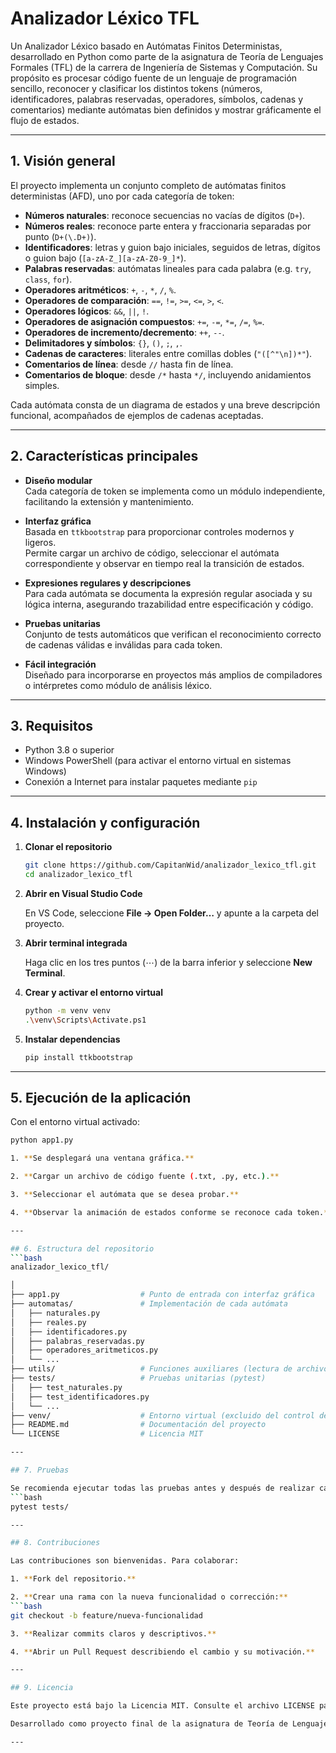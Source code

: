# Analizador Léxico TFL

Un Analizador Léxico basado en Autómatas Finitos Deterministas, desarrollado en Python como parte de la asignatura de Teoría de Lenguajes Formales (TFL) de la carrera de Ingeniería de Sistemas y Computación. Su propósito es procesar código fuente de un lenguaje de programación sencillo, reconocer y clasificar los distintos tokens (números, identificadores, palabras reservadas, operadores, símbolos, cadenas y comentarios) mediante autómatas bien definidos y mostrar gráficamente el flujo de estados.

---

## 1. Visión general

El proyecto implementa un conjunto completo de autómatas finitos deterministas (AFD), uno por cada categoría de token:

- **Números naturales**: reconoce secuencias no vacías de dígitos (`D+`).
- **Números reales**: reconoce parte entera y fraccionaria separadas por punto (`D+(\.D+)`).
- **Identificadores**: letras y guion bajo iniciales, seguidos de letras, dígitos o guion bajo (`[a-zA-Z_][a-zA-Z0-9_]*`).
- **Palabras reservadas**: autómatas lineales para cada palabra (e.g. `try`, `class`, `for`).
- **Operadores aritméticos**: `+`, `-`, `*`, `/`, `%`.
- **Operadores de comparación**: `==`, `!=`, `>=`, `<=`, `>`, `<`.
- **Operadores lógicos**: `&&`, `||`, `!`.
- **Operadores de asignación compuestos**: `+=`, `-=`, `*=`, `/=`, `%=`.
- **Operadores de incremento/decremento**: `++`, `--`.
- **Delimitadores y símbolos**: `{}`, `()`, `;`, `,`.
- **Cadenas de caracteres**: literales entre comillas dobles (`"([^"\n])*"`).
- **Comentarios de línea**: desde `//` hasta fin de línea.
- **Comentarios de bloque**: desde `/*` hasta `*/`, incluyendo anidamientos simples.

Cada autómata consta de un diagrama de estados y una breve descripción funcional, acompañados de ejemplos de cadenas aceptadas.

---

## 2. Características principales

- **Diseño modular**  
  Cada categoría de token se implementa como un módulo independiente, facilitando la extensión y mantenimiento.

- **Interfaz gráfica**  
  Basada en `ttkbootstrap` para proporcionar controles modernos y ligeros.  
  Permite cargar un archivo de código, seleccionar el autómata correspondiente y observar en tiempo real la transición de estados.

- **Expresiones regulares y descripciones**  
  Para cada autómata se documenta la expresión regular asociada y su lógica interna, asegurando trazabilidad entre especificación y código.

- **Pruebas unitarias**  
  Conjunto de tests automáticos que verifican el reconocimiento correcto de cadenas válidas e inválidas para cada token.

- **Fácil integración**  
  Diseñado para incorporarse en proyectos más amplios de compiladores o intérpretes como módulo de análisis léxico.

---

## 3. Requisitos

- Python 3.8 o superior  
- Windows PowerShell (para activar el entorno virtual en sistemas Windows)  
- Conexión a Internet para instalar paquetes mediante `pip`

---

## 4. Instalación y configuración

1. **Clonar el repositorio**  
   ```bash
   git clone https://github.com/CapitanWid/analizador_lexico_tfl.git
   cd analizador_lexico_tfl

2. **Abrir en Visual Studio Code**

   En VS Code, seleccione **File → Open Folder…** y apunte a la carpeta del proyecto.

3. **Abrir terminal integrada**

   Haga clic en los tres puntos (⋯) de la barra inferior y seleccione **New Terminal**.

4. **Crear y activar el entorno virtual**
   ```bash
   python -m venv venv
   .\venv\Scripts\Activate.ps1

5. **Instalar dependencias**
   ```bash
   pip install ttkbootstrap

---

## 5. Ejecución de la aplicación

Con el entorno virtual activado:
   ```bash
   python app1.py

1. **Se desplegará una ventana gráfica.**

2. **Cargar un archivo de código fuente (.txt, .py, etc.).**

3. **Seleccionar el autómata que se desea probar.**

4. **Observar la animación de estados conforme se reconoce cada token.**

---

## 6. Estructura del repositorio
   ```bash
   analizador_lexico_tfl/

   │
   ├── app1.py                  # Punto de entrada con interfaz gráfica
   ├── automatas/               # Implementación de cada autómata
   │   ├── naturales.py
   │   ├── reales.py
   │   ├── identificadores.py
   │   ├── palabras_reservadas.py
   │   ├── operadores_aritmeticos.py
   │   └── ...
   ├── utils/                   # Funciones auxiliares (lectura de archivo, logging, GUI helpers)
   ├── tests/                   # Pruebas unitarias (pytest)
   │   ├── test_naturales.py
   │   ├── test_identificadores.py
   │   └── ...
   ├── venv/                    # Entorno virtual (excluido del control de versiones)
   ├── README.md                # Documentación del proyecto
   └── LICENSE                  # Licencia MIT

---

## 7. Pruebas

Se recomienda ejecutar todas las pruebas antes y después de realizar cambios significativos:
   ```bash
   pytest tests/

---

## 8. Contribuciones

Las contribuciones son bienvenidas. Para colaborar:

1. **Fork del repositorio.**

2. **Crear una rama con la nueva funcionalidad o corrección:**
   ```bash
   git checkout -b feature/nueva-funcionalidad

3. **Realizar commits claros y descriptivos.**

4. **Abrir un Pull Request describiendo el cambio y su motivación.**

---

## 9. Licencia

Este proyecto está bajo la Licencia MIT. Consulte el archivo LICENSE para más detalles.

Desarrollado como proyecto final de la asignatura de Teoría de Lenguajes Formales, Universidad del Quindío.

---